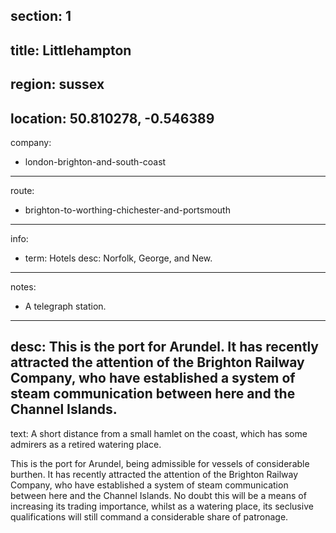 section: 1
----
title: Littlehampton
----
region: sussex
----
location: 50.810278, -0.546389
----
company:
- london-brighton-and-south-coast
----
route:
- brighton-to-worthing-chichester-and-portsmouth
----
info:
- term: Hotels
  desc: Norfolk, George, and New.
----
notes:
- A telegraph station.
----
desc: This is the port for Arundel. It has recently attracted the attention of the Brighton Railway Company, who have established a system of steam communication between here and the Channel Islands.
----
text: A short distance from a small hamlet on the coast, which has some admirers as a retired watering place.

This is the port for Arundel, being admissible for vessels of considerable burthen. It has recently attracted the attention of the Brighton Railway Company, who have established a system of steam communication between here and the Channel Islands. No doubt this will be a means of increasing its trading importance, whilst as a watering place, its seclusive qualifications will still command a considerable share of patronage.
